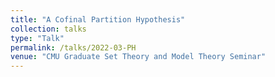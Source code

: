 ```yaml
---
title: "A Cofinal Partition Hypothesis"
collection: talks
type: "Talk"
permalink: /talks/2022-03-PH
venue: "CMU Graduate Set Theory and Model Theory Seminar"
---
```


